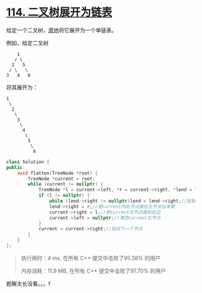 # [114. 二叉树展开为链表](https://leetcode-cn.com/problems/flatten-binary-tree-to-linked-list/)

给定一个二叉树，[原地](https://baike.baidu.com/item/原地算法/8010757)将它展开为一个单链表。

 

例如，给定二叉树

```
    1
   / \
  2   5
 / \   \
3   4   6
```

将其展开为：

```
1
 \
  2
   \
    3
     \
      4
       \
        5
         \
          6
```

```c++
class Solution {
public:
    void flatten(TreeNode *root) {
        TreeNode *current = root;
        while (current != nullptr) {
            TreeNode *l = current->left, *r = current->right, *lend = l;
            if (l != nullptr) {
                while (lend->right != nullptr)lend = lend->right;//找到左节点的右末尾
                lend->right = r;//把current的右节点接在左节点右末尾
                current->right = l;//把current左节点接到右边
                current->left = nullptr;//清空current左节点
            }
            current = current->right;//指向下一个节点
        }
    }
};
```

> 执行用时：4 ms, 在所有 C++ 提交中击败了95.38% 的用户
>
> 内存消耗：11.9 MB, 在所有 C++ 提交中击败了97.70% 的用户

题解太长没看。。。f


